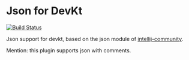 # Json for DevKt

[![Build Status](https://travis-ci.org/devkt-plugins/json-devkt.svg?branch=master)](https://travis-ci.org/devkt-plugins/json-devkt)

Json support for devkt, based on the json module of [intellij-community][0].

Mention: this plugin supports json with comments.

  [0]: https://github.com/JetBrains/intellij-community
